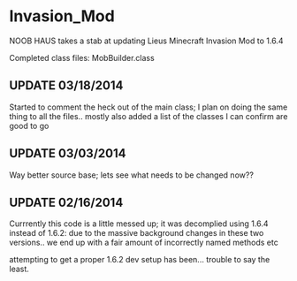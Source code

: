 Invasion_Mod
============
NOOB HAUS takes a stab at updating Lieus Minecraft Invasion Mod to 1.6.4

Completed class files:
MobBuilder.class

UPDATE 03/18/2014
-----------------
Started to comment the heck out of the main class; I plan on doing the same thing to all the files.. mostly
also added a list of the classes I can confirm are good to go

UPDATE 03/03/2014
-----------------
Way better source base; lets see what needs to be changed now??

UPDATE 02/16/2014
----------------

Currrently this code is a little messed up; it was decomplied using 1.6.4 instead of 1.6.2: due to the massive background changes in these two versions.. we end up with a fair amount of incorrectly named methods etc

attempting to get a proper 1.6.2 dev setup has been... trouble to say the least.
